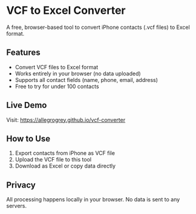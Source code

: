# VCF to Excel Converter

A free, browser-based tool to convert iPhone contacts (.vcf files) to Excel format.

## Features
- Convert VCF files to Excel format
- Works entirely in your browser (no data uploaded)
- Supports all contact fields (name, phone, email, address)
- Free to try for under 100 contacts

## Live Demo
Visit: https://allegrogrey.github.io/vcf-converter

## How to Use
1. Export contacts from iPhone as VCF file
2. Upload the VCF file to this tool
3. Download as Excel or copy data directly

## Privacy
All processing happens locally in your browser. No data is sent to any servers.
